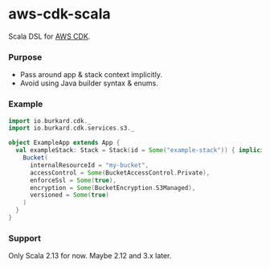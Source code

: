 # aws-cdk-scala

Scala DSL for [AWS CDK](https://github.com/aws/aws-cdk).

### Purpose

- Pass around app & stack context implicitly.
- Avoid using Java builder syntax & enums.

### Example

```scala
import io.burkard.cdk._
import io.burkard.cdk.services.s3._

object ExampleApp extends App {
  val exampleStack: Stack = Stack(id = Some("example-stack")) { implicit stackCtx =>
    Bucket(
      internalResourceId = "my-bucket",
      accessControl = Some(BucketAccessControl.Private),
      enforceSsl = Some(true),
      encryption = Some(BucketEncryption.S3Managed),
      versioned = Some(true)
    )
  }
}

```

### Support

Only Scala 2.13 for now. Maybe 2.12 and 3.x later.
